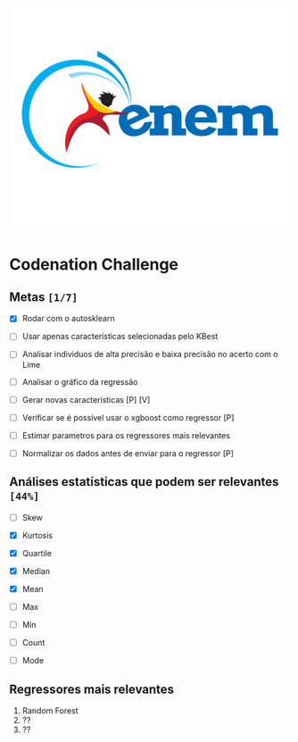 ![img](org/img/enem.png)


<a id="org1f1564d"></a>

# Codenation Challenge


<a id="org95876d3"></a>

## Metas <code>[1/7]</code>

-   [X] Rodar com o autosklearn
-   [ ] Usar apenas características selecionadas pelo KBest
-   [ ] Analisar individuos de alta precisão e baixa precisão no acerto com o Lime
-   [ ] Analisar o gráfico da regressão
-   [ ] Gerar novas características [P] [V]
-   [ ] Verificar se é possível usar o xgboost como regressor [P]
-   [ ] Estimar parametros para os regressores mais relevantes
-   [ ] Normalizar os dados antes de enviar para o regressor [P]


<a id="orgf288669"></a>

## Análises estatísticas que podem ser relevantes <code>[44%]</code>

-   [ ] Skew
-   [X] Kurtosis
-   [X] Quartile
-   [X] Median
-   [X] Mean
-   [ ] Max
-   [ ] Min
-   [ ] Count
-   [ ] Mode


<a id="orga8d0d44"></a>

## Regressores mais relevantes

1.  Random Forest
2.  ??
3.  ??
